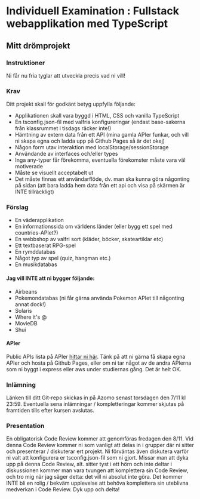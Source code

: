 # Individuell Examination : Fullstack webapplikation med TypeScript

## Mitt drömprojekt

### Instruktioner

Ni får nu fria tyglar att utveckla precis vad ni vill!

### Krav 

Ditt projekt skall för godkänt betyg uppfylla följande:

* Applikationen skall vara byggd i HTML, CSS och vanilla TypeScript
* En tsconfig.json-fil med valfria konfigureringar (endast base-sakerna från klassrummet i tisdags räcker inte!)
* Hämtning av extern data från ett API (mina gamla APIer funkar, och vill ni skapa egna och ladda upp på Github Pages så är det okej)
* Någon form utav interaktion med localStorage/sessionStorage
* Användande av interfaces och/eller types
* Inga any-typer får förekomma, eventuella förekomster måste vara väl motiverade
* Måste se visuellt acceptabelt ut
* Det måste finnas ett användarflöde, dv. man ska kunna göra någonting på sidan (att bara ladda hem data från ett api och visa på skärmen är INTE tillräckligt)

### Förslag

* En väderapplikation
* En informationssida om världens länder (eller bygg ett spel med countries-APIet?)
* En webbshop av valfri sort (kläder, böcker, skateartiklar etc)
* Ett textbaserat RPG-spel
* En rymddatabas
* Något typ av spel (quiz, hangman etc.)
* En musikdatabas

#### Jag vill INTE att ni bygger följande:

* Airbeans
* Pokemondatabas (ni får gärna använda Pokemon APIet till någonting annat dock!)
* Solaris
* Where it's @
* MovieDB
* Shui

#### APIer

Public APIs lista på APIer [hittar ni här](https://github.com/public-apis/public-apis).
Tänk på att ni gärna få skapa egna APIer och hosta på Github Pages, eller om ni tar något av de andra APIerna som ni byggt i express eller aws under studiernas gång. Det är helt OK.


### Inlämning

Länken till ditt Git-repo skickas in på Azomo senast torsdagen den 7/11 kl 23:59. Eventuella sena inlämningar / kompletteringar kommer skjutas på framtiden tills efter kursen avslutas.

### Presentation

En obligatorisk Code Review kommer att genomföras fredagen den 8/11. Vid denna Code Review kommer ni som vanligt att delas in i grupper där ni sitter och presenterar / diskuterar ert projekt. Ni förväntas även diskutera varför ni valt att konfigurera er tsconfig.json-fil som ni gjort. Missar man att dyka upp på denna Code Review, alt. sitter tyst i ett hörn och inte deltar i diskussionen kommer man vara tvungen att komplettera sin Code Review, och tro mig när jag säger detta: det vill ni absolut inte göra. Det kommer INTE bli en rolig / bekväm upplevelse att behöva komplettera sin uteblivna medverkan i Code Review. Dyk upp och delta!
